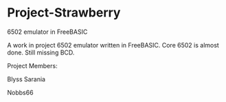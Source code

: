 Project-Strawberry
==================

6502 emulator in FreeBASIC

A work in project 6502 emulator written in FreeBASIC. Core 6502 is almost done. Still missing BCD.

Project Members:

Blyss Sarania

Nobbs66


